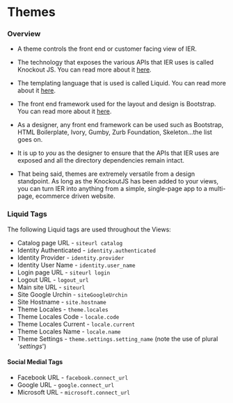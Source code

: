 # Themes

### Overview

- A theme controls the front end or customer facing view of IER.

- The technology that exposes the various APIs that IER uses is called Knockout JS. You can read more about it [here](http://knockoutjs.com/).

- The templating language that is used is called Liquid. You can read more about it [here](https://github.com/Shopify/liquid/wiki/Liquid-for-Designers).

- The front end framework used for the layout and design is Bootstrap. You can read more about it [here](http://getbootstrap.com/).

- As a designer, any front end framework can be used such as Bootstrap, HTML Boilerplate, Ivory, Gumby, Zurb Foundation, Skeleton...the list goes on.

- It is up to _you_ as the designer to ensure that the APIs that IER uses are exposed and all the directory dependencies remain intact.

- That being said, themes are extremely versatile from a design standpoint. As long as the KnockoutJS has been added to your views, you can turn IER into anything from a simple, single-page app to a multi-page, ecommerce driven website.

### Liquid Tags

The following Liquid tags are used throughout the Views:

- Catalog page URL - `siteurl catalog`
- Identity Authenticated - `identity.authenticated`
- Identity Provider - `identity.provider`
- Identity User Name - `identity.user_name`
- Login page URL - `siteurl login`
- Logout URL - `logout_url`
- Main site URL - `siteurl`
- Site Google Urchin - `siteGoogleUrchin`
- Site Hostname - `site.hostname `
- Theme Locales - `theme.locales`
- Theme Locales Code - `locale.code`
- Theme Locales Current - `locale.current`
- Theme Locales Name - `locale.name`
- Theme Settings - `theme.settings.setting_name` (note the use of plural '_settings_')

#### Social Medial Tags

- Facebook URL - `facebook.connect_url`
- Google URL - `google.connect_url `
- Microsoft URL - `microsoft.connect_url`
